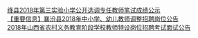   
[绛县2018年第三实验小学公开选调专任教师笔试成绩公示](http://www.dianyue.me/archives/269/s3dcppdgyf18qxle/)  
[【重要信息】襄汾县2018年中小学、幼儿教师调整招聘岗位公告](http://www.dianyue.me/archives/746/xgss0wpo73tkgrjt/)  
[2018年山西省农村义务教育阶段学校教师特设岗位招聘考试面试公告](http://www.dianyue.me/archives/330/zrh1v59xdtwbhiug/)